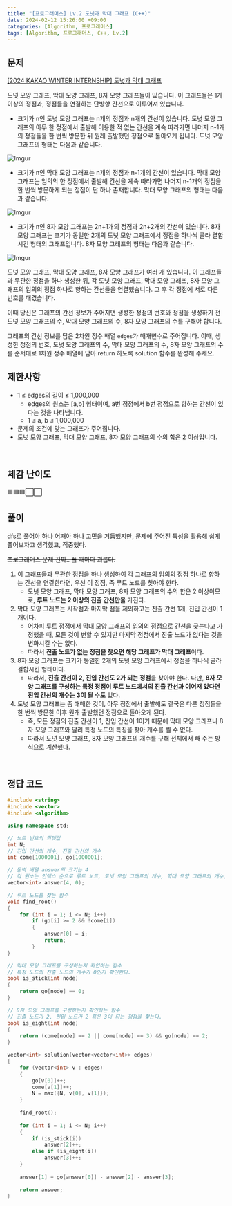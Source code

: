 ```yaml
---
title: "[프로그래머스] Lv.2 도넛과 막대 그래프 (C++)"
date: 2024-02-12 15:26:00 +09:00
categories: [Algorithm, 프로그래머스]
tags: [Algorithm, 프로그래머스, C++, Lv.2]
---
```

## **문제**
[[2024 KAKAO WINTER INTERNSHIP] 도넛과 막대 그래프](https://school.programmers.co.kr/learn/courses/30/lessons/258711)

도넛 모양 그래프, 막대 모양 그래프, 8자 모양 그래프들이 있습니다. 이 그래프들은 1개 이상의 정점과, 정점들을 연결하는 단방향 간선으로 이루어져 있습니다.

- 크기가 n인 도넛 모양 그래프는 n개의 정점과 n개의 간선이 있습니다. 도넛 모양 그래프의 아무 한 정점에서 출발해 이용한 적 없는 간선을 계속 따라가면 나머지 n-1개의 정점들을 한 번씩 방문한 뒤 원래 출발했던 정점으로 돌아오게 됩니다. 도넛 모양 그래프의 형태는 다음과 같습니다.

![Imgur](https://i.imgur.com/QupT3IV.png)

- 크기가 n인 막대 모양 그래프는 n개의 정점과 n-1개의 간선이 있습니다. 막대 모양 그래프는 임의의 한 정점에서 출발해 간선을 계속 따라가면 나머지 n-1개의 정점을 한 번씩 방문하게 되는 정점이 단 하나 존재합니다. 막대 모양 그래프의 형태는 다음과 같습니다.

![Imgur](https://i.imgur.com/WNzG6G7.png)

- 크기가 n인 8자 모양 그래프는 2n+1개의 정점과 2n+2개의 간선이 있습니다. 8자 모양 그래프는 크기가 동일한 2개의 도넛 모양 그래프에서 정점을 하나씩 골라 결합시킨 형태의 그래프입니다. 8자 모양 그래프의 형태는 다음과 같습니다.

![Imgur](https://i.imgur.com/CpZlDuc.png)

도넛 모양 그래프, 막대 모양 그래프, 8자 모양 그래프가 여러 개 있습니다. 이 그래프들과 무관한 정점을 하나 생성한 뒤, 각 도넛 모양 그래프, 막대 모양 그래프, 8자 모양 그래프의 임의의 정점 하나로 향하는 간선들을 연결했습니다.
그 후 각 정점에 서로 다른 번호를 매겼습니다.

이때 당신은 그래프의 간선 정보가 주어지면 생성한 정점의 번호와 정점을 생성하기 전 도넛 모양 그래프의 수, 막대 모양 그래프의 수, 8자 모양 그래프의 수를 구해야 합니다.

그래프의 간선 정보를 담은 2차원 정수 배열 `edges`가 매개변수로 주어집니다. 이때, 생성한 정점의 번호, 도넛 모양 그래프의 수, 막대 모양 그래프의 수, 8자 모양 그래프의 수를 순서대로 1차원 정수 배열에 담아 return 하도록 solution 함수를 완성해 주세요.
<br>

## **제한사항**
- 1 ≤ edges의 길이 ≤ 1,000,000
    - edges의 원소는 [a,b] 형태이며, a번 정점에서 b번 정점으로 향하는 간선이 있다는 것을 나타냅니다.
    - 1 ≤ a, b ≤ 1,000,000
- 문제의 조건에 맞는 그래프가 주어집니다.
- 도넛 모양 그래프, 막대 모양 그래프, 8자 모양 그래프의 수의 합은 2 이상입니다.
<br>

## **체감 난이도**
🟩🟩🟩⬜⬜
<br>

## **풀이**
dfs로 풀어야 하나 어째야 하나 고민을 거듭했지만, 문제에 주어진 특성을 활용해 쉽게 풀어보자고 생각했고, 적중했다.

~~프로그래머스 문제 진짜.. 풀 때마다 괴롭다.~~

1. 이 그래프들과 무관한 정점을 하나 생성하여 각 그래프의 임의의 정점 하나로 향하는 간선을 연결한다면, 우선 이 정점, 즉 루트 노드를 찾아야 한다.
    - 도넛 모양 그래프, 막대 모양 그래프, 8자 모양 그래프의 수의 합은 2 이상이므로, **루트 노드는 2 이상의 진출 간선만을** 가진다.
2. 막대 모양 그래프는 시작점과 마지막 점을 제외하고는 진출 간선 1개, 진입 간선이 1개이다.
    - 어차피 루트 정점에서 막대 모양 그래프의 임의의 정점으로 간선을 긋는다고 가정했을 때, 모든 것이 변할 수 있지만 마지막 정점에서 진출 노드가 없다는 것을 변화시킬 수는 없다.
    - 따라서 **진출 노드가 없는 정점을 찾으면 해당 그래프가 막대 그래프**이다.
3. 8자 모양 그래프는 크기가 동일한 2개의 도넛 모양 그래프에서 정점을 하나씩 골라 결합시킨 형태이다.
    - 따라서, **진출 간선이 2, 진입 간선도 2가 되는 정점**을 찾아야 한다. 다만, **8자 모양 그래프를 구성하는 특정 정점이 루트 노드에서의 진출 간선과 이어져 있다면 진입 간선의 개수는 3이 될 수도** 있다.
4. 도넛 모양 그래프는 좀 애매한 것이, 아무 정점에서 출발해도 결국은 다른 정점들을 한 번씩 방문한 이후 원래 출발했던 정점으로 돌아오게 된다.
    - 즉, 모든 정점의 진출 간선이 1, 진입 간선이 1이기 때문에 막대 모양 그래프나 8자 모양 그래프와 달리 특정 노드의 특징을 찾아 개수를 셀 수 없다.
    - 따라서 도넛 모양 그래프, 8자 모양 그래프의 개수를 구해 전체에서 빼 주는 방식으로 계산했다.
<br>

## **정답 코드**
```c++
#include <string>
#include <vector>
#include <algorithm>

using namespace std;

// 노트 번호의 최댓값
int N;
// 진입 간선의 개수, 진출 간선의 개수
int come[1000001], go[1000001];

// 동벽 배열 answer의 크기는 4
// 각 원소는 인덱스 순으로 루트 노드, 도넛 모양 그래프의 개수, 막대 모양 그래프의 개수, 8자 모양 그래프의 개수를 의미한다.
vector<int> answer(4, 0);

// 루트 노드를 찾는 함수
void find_root()
{
    for (int i = 1; i <= N; i++)
        if (go[i] >= 2 && !come[i])
        {
            answer[0] = i;
            return;
        }
}

// 막대 모양 그래프를 구성하는지 확인하는 함수
// 특정 노드의 진출 노드의 개수가 0인지 확인한다.
bool is_stick(int node)
{
    return go[node] == 0;
}

// 8자 모양 그래프를 구성하는지 확인하는 함수
// 진출 노드가 2, 진입 노드가 2 혹은 3이 되는 정점을 찾는다.
bool is_eight(int node)
{
    return (come[node] == 2 || come[node] == 3) && go[node] == 2;
}

vector<int> solution(vector<vector<int>> edges)
{
    for (vector<int> v : edges)
    {
        go[v[0]]++;
        come[v[1]]++;
        N = max({N, v[0], v[1]});
    }
    
    find_root();
    
    for (int i = 1; i <= N; i++)
    {
        if (is_stick(i))
            answer[2]++;
        else if (is_eight(i))
            answer[3]++;
    }
    
    answer[1] = go[answer[0]] - answer[2] - answer[3];
    
    return answer;
}
```
